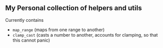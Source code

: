 ## My Personal collection of helpers and utils

Currently contains
- `map_range` (maps from one range to another)
- `clamp_cast` (casts a number to another, accounts for clamping, so that this cannot panic)
